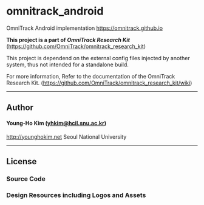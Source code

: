 # omnitrack_android
OmniTrack Android implementation
<https://omnitrack.github.io>

**This project is a part of _OmniTrack Research Kit_** (https://github.com/OmniTrack/omnitrack_research_kit)

This project is dependend on the external config files injected by another system, thus not intended for a standalone build.

For more information, Refer to the documentation of the OmniTrack Research Kit. (https://github.com/OmniTrack/omnitrack_research_kit/wiki)

---

## Author

#### Young-Ho Kim (yhkim@hcil.snu.ac.kr)
http://younghokim.net
Seoul National University

----

## License

### Source Code

### Design Resources including Logos and Assets
